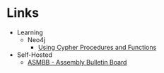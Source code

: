 # Links
  
  * Learning
    * Neo4j
      * [Using Cypher Procedures and Functions](https://www.youtube.com/watch?v=tbyf7_LmLTM)
  * Self-Hosted
    * [ASMBB - Assembly Bulletin Board](https://board.asm32.info/asmbb/asmbb-v2-6-has-been-officially-released.278/) 
    

